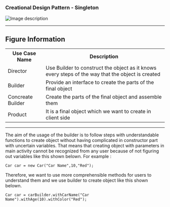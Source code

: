 ### Creational Design Pattern - Singleton

![Image description](https://github.com/Rapter1990/Software-Design-Pattren-Examples-in-Java/blob/master/images/singleton.png)

<hr>
<h2>Figure Information</h2>

<table>
  <tr>
    <th>Use Case Name</th>
    <th>Description</th>
  </tr>
  <tr>
    <td>Director</td>
    <td>Use Builder to construct the object as it knows every steps of the way that the object is created</td>
  </tr>
  <tr>
    <td>Builder</td>
    <td>Provide an interface to create the parts of the final object </td>
  </tr>
  <tr>
    <td>Concreate Builder</td>
    <td>Create the parts of the final object and assemble them</td>
  </tr>
  <tr>
    <td>Product</td>
    <td>It is a final object which we want to create in client side</td>
  </tr>
</table>

<hr>
The aim of the usage of the builder is to follow steps with understandable functions to create object without having complicated in constructor part with uncertain variables. That means that creating object with parameters in main activity cannot be recognized from any user because of not figuring out variables like this shown belown.
For example :

```
Car car = new Car("Car Name",10,"Red"); 
```

Therefore, we want to use more comprehensible methods for users to understand them and we use builder to create object like this shown belown.
```
Car car = carBuilder.withCarName("Car Name").withAge(10).withColor("Red");
```

